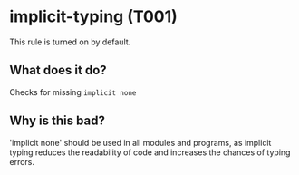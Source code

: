 # implicit-typing (T001)
This rule is turned on by default.

## What does it do?
Checks for missing `implicit none`

## Why is this bad?
'implicit none' should be used in all modules and programs, as implicit typing
reduces the readability of code and increases the chances of typing errors.